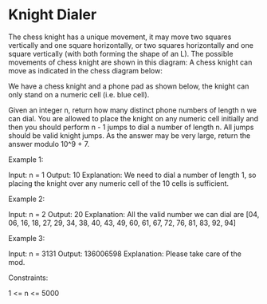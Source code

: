 # Knight Dialer

The chess knight has a unique movement, it may move two squares vertically and one square horizontally, or two squares horizontally and one square vertically (with both forming the shape of an L). The possible movements of chess knight are shown in this diagram:
A chess knight can move as indicated in the chess diagram below:

We have a chess knight and a phone pad as shown below, the knight can only stand on a numeric cell (i.e. blue cell).

Given an integer n, return how many distinct phone numbers of length n we can dial.
You are allowed to place the knight on any numeric cell initially and then you should perform n - 1 jumps to dial a number of length n. All jumps should be valid knight jumps.
As the answer may be very large, return the answer modulo 10^9 + 7.

Example 1:

Input: n = 1
Output: 10
Explanation: We need to dial a number of length 1, so placing the knight over any numeric cell of the 10 cells is sufficient.

Example 2:

Input: n = 2
Output: 20
Explanation: All the valid number we can dial are [04, 06, 16, 18, 27, 29, 34, 38, 40, 43, 49, 60, 61, 67, 72, 76, 81, 83, 92, 94]

Example 3:

Input: n = 3131
Output: 136006598
Explanation: Please take care of the mod.

Constraints:

1 <= n <= 5000
